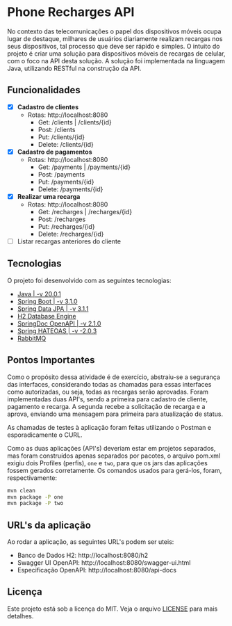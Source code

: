 # Phone Recharges API
No contexto das telecomunicações o papel dos dispositivos móveis ocupa lugar de destaque, milhares de usuários diariamente realizam recargas nos seus dispositivos, tal processo que deve ser rápido e simples. O intuito do projeto é criar uma solução para dispositivos móveis de recargas de celular, com o foco na API desta solução. A solução foi implementada na linguagem Java, utilizando RESTful na construção da API.

## Funcionalidades
  - [x] **Cadastro de clientes**
    - Rotas: http://localhost:8080
      - Get: /clients | /clients/{id}
      - Post: /clients
      - Put: /clients/{id}
      - Delete: /clients/{id}
  - [x] **Cadastro de pagamentos**
    - Rotas: http://localhost:8080
      - Get: /payments | /payments/{id}
      - Post: /payments
      - Put: /payments/{id}
      - Delete: /payments/{id}
  - [x] **Realizar uma recarga**
    - Rotas: http://localhost:8080
      - Get: /recharges | /recharges/{id}
      - Post: /recharges
      - Put: /recharges/{id}
      - Delete: /recharges/{id}
  - [ ] Listar recargas anteriores do cliente

## Tecnologias
O projeto foi desenvolvido com as seguintes tecnologias:
  - [Java | -v 20.0.1](https://www.oracle.com/java/technologies/downloads/#java20)
  - [Spring Boot | -v 3.1.0](https://spring.io/projects/spring-boot)
  - [Spring Data JPA | -v 3.1.1](https://spring.io/projects/spring-data-jpa)
  - [H2 Database Engine](https://www.h2database.com/html/main.html)
  - [SpringDoc OpenAPI | -v 2.1.0](https://springdoc.org/v2/)
  - [Spring HATEOAS | -v -2.0.3](https://spring.io/projects/spring-hateoas)
  - [RabbitMQ](https://www.rabbitmq.com/)

## Pontos Importantes
Como o propósito dessa atividade é de exercício, abstraiu-se a segurança das interfaces, considerando todas as chamadas para essas interfaces como autorizadas, ou seja, todas as recargas serão aprovadas.
Foram implementadas duas API's, sendo a primeira para cadastro de cliente, pagamento e recarga. A segunda recebe a solicitação de recarga e a aprova, enviando uma mensagem para primeira para atualização de status.

As chamadas de testes à aplicação foram feitas utilizando o Postman e esporadicamente o CURL.

Como as duas aplicações (API's) deveriam estar em projetos separados, mas foram construídos apenas separados por pacotes, o arquivo pom.xml exigiu dois Profiles (perfis), `one` e `two`, para que os jars das aplicações fossem gerados corretamente. Os comandos usados para gerá-los, foram, respectivamente:
```bash
mvn clean
mvn package -P one
mvn package -P two
```

## URL's da aplicação
Ao rodar a aplicação, as seguintes URL's podem ser uteis:
  - Banco de Dados H2: http://localhost:8080/h2
  - Swagger UI OpenAPI: http://localhost:8080/swagger-ui.html
  - Especificação OpenAPI: http://localhost:8080/api-docs

## Licença 
Este projeto está sob a licença do MIT. Veja o arquivo [LICENSE](/LICENSE) para mais detalhes.
